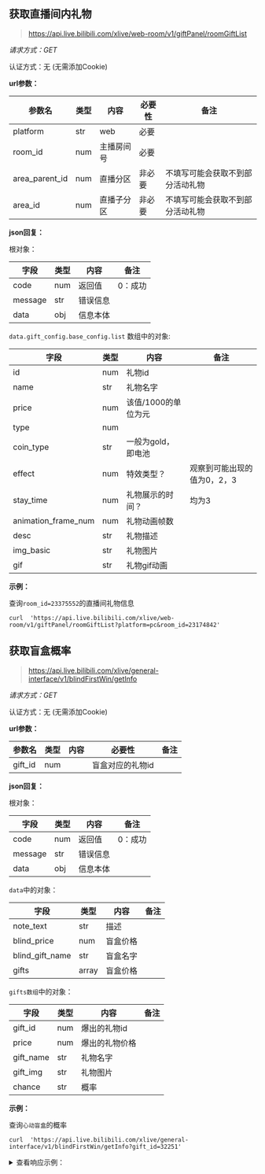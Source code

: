 ## 获取直播间内礼物

> https://api.live.bilibili.com/xlive/web-room/v1/giftPanel/roomGiftList

*请求方式：GET*

认证方式：无 (无需添加Cookie)

**url参数：**

| 参数名         | 类型 | 内容       | 必要性 | 备注                             |
| -------------- | ---- | ---------- | ------ | -------------------------------- |
| platform       | str  | web        | 必要   |                                  |
| room_id        | num  | 主播房间号 | 必要   |                                  |
| area_parent_id | num  | 直播分区   | 非必要 | 不填写可能会获取不到部分活动礼物 |
| area_id        | num  | 直播子分区 | 非必要 | 不填写可能会获取不到部分活动礼物 |

**json回复：**



根对象：

| 字段    | 类型 | 内容     | 备注    |
| ------- | ---- | -------- | ------- |
| code    | num  | 返回值   | 0：成功 |
| message | str  | 错误信息 |         |
| data    | obj  | 信息本体 |         |

`data.gift_config.base_config.list` 数组中的对象:

| 字段                | 类型 | 内容                | 备注                        |
| ------------------- | ---- | ------------------- | --------------------------- |
| id                  | num  | 礼物id              |                             |
| name                | str  | 礼物名字            |                             |
| price               | num  | 该值/1000的单位为元 |                             |
| type                | num  |                     |                             |
| coin_type           | str  | 一般为gold，即电池  |                             |
| effect              | num  | 特效类型？          | 观察到可能出现的值为0，2，3 |
| stay_time           | num  | 礼物展示的时间？    | 均为3                       |
| animation_frame_num | num  | 礼物动画帧数        |                             |
| desc                | str  | 礼物描述            |                             |
| img_basic           | str  | 礼物图片            |                             |
| gif                 | str  | 礼物gif动画         |                             |

**示例：**

查询`room_id=23375552`的直播间礼物信息

```shell
curl  'https://api.live.bilibili.com/xlive/web-room/v1/giftPanel/roomGiftList?platform=pc&room_id=23174842'
```

## 获取盲盒概率

> https://api.live.bilibili.com/xlive/general-interface/v1/blindFirstWin/getInfo

*请求方式：GET*

认证方式：无 (无需添加Cookie)

**url参数：**

| 参数名  | 类型 | 内容 | 必要性           | 备注 |
| ------- | ---- | ---- | ---------------- | ---- |
| gift_id | num  |      | 盲盒对应的礼物id |      |

**json回复：**



根对象：

| 字段    | 类型 | 内容     | 备注    |
| ------- | ---- | -------- | ------- |
| code    | num  | 返回值   | 0：成功 |
| message | str  | 错误信息 |         |
| data    | obj  | 信息本体 |         |

`data`中的对象：

| 字段            | 类型  | 内容     | 备注 |
| --------------- | ----- | -------- | ---- |
| note_text       | str   | 描述     |      |
| blind_price     | num   | 盲盒价格 |      |
| blind_gift_name | str   | 盲盒名字 |      |
| gifts           | array | 盲盒价格 |      |

`gifts数组`中的对象：

| 字段      | 类型 | 内容           | 备注 |
| --------- | ---- | -------------- | ---- |
| gift_id   | num  | 爆出的礼物id   |      |
| price     | num  | 爆出的礼物价格 |      |
| gift_name | str  | 礼物名字       |      |
| gift_img  | str  | 礼物图片       |      |
| chance    | str  | 概率           |      |

**示例：**

查询`心动盲盒`的概率

```shell
curl  'https://api.live.bilibili.com/xlive/general-interface/v1/blindFirstWin/getInfo?gift_id=32251'
```

<details>
<summary>查看响应示例：</summary>

```json
{
  "code": 0,
  "message": "0",
  "ttl": 1,
  "data": {
    "note_text": "每日1次机会，首次投喂盲盒时享首抽福利！",
    "blind_price": 15000,
    "gifts": [
      {
        "gift_id": 32125,
        "price": 2000,
        "gift_name": "电影票",
        "gift_img": "https://s1.hdslb.com/bfs/live/20864a10beaea541c7dce264d5bbc56676d63e4f.png",
        "is_win_gift": 0,
        "chance": "6%"
      },
      {
        "gift_id": 32126,
        "price": 9000,
        "gift_name": "棉花糖",
        "gift_img": "https://s1.hdslb.com/bfs/live/b555682af41551c28f8ad19dc5c4ed87943c84f4.png",
        "is_win_gift": 0,
        "chance": "44.5%"
      },
      {
        "gift_id": 32128,
        "price": 16000,
        "gift_name": "爱心抱枕",
        "gift_img": "https://s1.hdslb.com/bfs/live/824714c830966d7bec381e35ef808b1f478e21ee.png",
        "is_win_gift": 1,
        "chance": "45.56%"
      },
      {
        "gift_id": 32281,
        "price": 40000,
        "gift_name": "绮彩权杖",
        "gift_img": "https://s1.hdslb.com/bfs/live/5cecbf274a4205ef76ed3f11c6540f0c6743363c.png",
        "is_win_gift": 1,
        "chance": "3.7%"
      },
      {
        "gift_id": 32282,
        "price": 100000,
        "gift_name": "时空之站",
        "gift_img": "https://s1.hdslb.com/bfs/live/9ee53aedda3c891fdf23d35c14b3bdc4e0504a97.png",
        "is_win_gift": 1,
        "chance": "0.12%"
      },
      {
        "gift_id": 34894,
        "price": 200000,
        "gift_name": "蛇形护符",
        "gift_img": "https://s1.hdslb.com/bfs/live/2127dd998083a8981ef4e31a4e6787ce5a4d0f9f.png",
        "is_win_gift": 1,
        "chance": "0.08%"
      },
      {
        "gift_id": 32132,
        "price": 2233000,
        "gift_name": "浪漫城堡",
        "gift_img": "https://s1.hdslb.com/bfs/live/216fac597b3c5619d56ed332bcf5f880ea657e8e.png",
        "is_win_gift": 1,
        "chance": "0.04%"
      }
    ],
    "friday_yq_id": 106472,
    "is_first": true,
    "ab_res": 1,
    "uid": 451537183,
    "conf_id": 51,
    "pre_imgs": [
      {
        "gift_id": 32132,
        "preview_url": "http://i0.hdslb.com/bfs/live/e40708d0c8ef9505027ac33ad2a17a23e8e01139.mp4"
      }
    ],
    "blind_gift_name": "心动盲盒"
  }
}
```
</details>